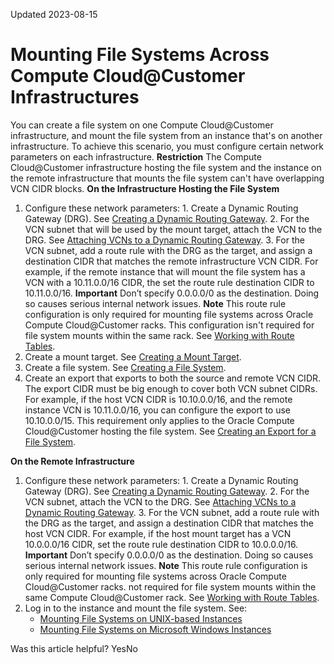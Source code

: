 Updated 2023-08-15
# Mounting File Systems Across Compute Cloud@Customer Infrastructures
You can create a file system on one Compute Cloud@Customer infrastructure, and mount the file system from an instance that's on another infrastructure. To achieve this scenario, you must configure certain network parameters on each infrastructure. 
**Restriction**
The Compute Cloud@Customer infrastructure hosting the file system and the instance on the remote infrastructure that mounts the file system can't have overlapping VCN CIDR blocks.
**On the Infrastructure Hosting the File System**
  1. Configure these network parameters:
    1. Create a Dynamic Routing Gateway (DRG).
See [Creating a Dynamic Routing Gateway](https://docs.oracle.com/en-us/iaas/compute-cloud-at-customer/topics/network/creating-a-dynamic-routing-gateway.htm#creating-a-dynamic-routing-gateway "On Compute Cloud@Customer, a DRG is the equivalent of a general purpose router. A DRG is used to connect a VCN to the data center's IP address space. The router is configured separately from the VCNs, at the compartment level and is not required to be in the same compartment as the VCN \(but it typically is\).").
    2. For the VCN subnet that will be used by the mount target, attach the VCN to the DRG.
See [Attaching VCNs to a Dynamic Routing Gateway](https://docs.oracle.com/en-us/iaas/compute-cloud-at-customer/topics/network/attaching-vcns-to-a-dynamic-routing-gateway.htm#attaching-vcns-to-a-dynamic-routing-gateway "On Compute Cloud@Customer, you can connect many VCNs to a DRG, but each VCN can have only one DRG attached. Ensure that the route tables and security lists allow communication.").
    3. For the VCN subnet, add a route rule with the DRG as the target, and assign a destination CIDR that matches the remote infrastructure VCN CIDR. 
For example, if the remote instance that will mount the file system has a VCN with a 10.11.0.0/16 CIDR, the set the route rule destination CIDR to 10.11.0.0/16.
**Important**
Don’t specify 0.0.0.0/0 as the destination. Doing so causes serious internal network issues.
**Note**
This route rule configuration is only required for mounting file systems across Oracle Compute Cloud@Customer racks. This configuration isn't required for file system mounts within the same rack.
See [Working with Route Tables](https://docs.oracle.com/en-us/iaas/compute-cloud-at-customer/topics/network/working-with-route-tables.htm#working-with-route-tables "On Compute Cloud@Customer,").
  2. Create a mount target. See [Creating a Mount Target](https://docs.oracle.com/en-us/iaas/compute-cloud-at-customer/topics/file/creating-a-mount-target.htm#creating-a-mount-target "On Compute Cloud@Customer, A mount target is an NFS endpoint assigned to a subnet of your choice. The mount target provides the IP address or DNS name that's used in the mount command when connecting NFS clients to a file system.").
  3. Create a file system. See [Creating a File System](https://docs.oracle.com/en-us/iaas/compute-cloud-at-customer/topics/file/creating-a-file-system.htm#creating-a-file-system "On Compute Cloud@Customer, you can create a shared file system using the File Storage service.").
  4. Create an export that exports to both the source and remote VCN CIDR.
The export CIDR must be big enough to cover both VCN subnet CIDRs. For example, if the host VCN CIDR is 10.10.0.0/16, and the remote instance VCN is 10.11.0.0/16, you can configure the export to use 10.10.0.0/15. This requirement only applies to the Oracle Compute Cloud@Customer hosting the file system.
See [Creating an Export for a File System](https://docs.oracle.com/en-us/iaas/compute-cloud-at-customer/topics/file/creating-an-export-for-a-file-system.htm#creating-an-export-for-a-file-system "On Compute Cloud@Customer, exports control how NFS clients access file systems when they connect to a mount target. A file system must have at least one export in one mount target for instances to mount the file system.").


**On the Remote Infrastructure**
  1. Configure these network parameters:
    1. Create a Dynamic Routing Gateway (DRG).
See [Creating a Dynamic Routing Gateway](https://docs.oracle.com/en-us/iaas/compute-cloud-at-customer/topics/network/creating-a-dynamic-routing-gateway.htm#creating-a-dynamic-routing-gateway "On Compute Cloud@Customer, a DRG is the equivalent of a general purpose router. A DRG is used to connect a VCN to the data center's IP address space. The router is configured separately from the VCNs, at the compartment level and is not required to be in the same compartment as the VCN \(but it typically is\).").
    2. For the VCN subnet, attach the VCN to the DRG.
See [Attaching VCNs to a Dynamic Routing Gateway](https://docs.oracle.com/en-us/iaas/compute-cloud-at-customer/topics/network/attaching-vcns-to-a-dynamic-routing-gateway.htm#attaching-vcns-to-a-dynamic-routing-gateway "On Compute Cloud@Customer, you can connect many VCNs to a DRG, but each VCN can have only one DRG attached. Ensure that the route tables and security lists allow communication.").
    3. For the VCN subnet, add a route rule with the DRG as the target, and assign a destination CIDR that matches the host VCN CIDR.
For example, if the host mount target has a VCN 10.0.0.0/16 CIDR, set the route rule destination CIDR to 10.0.0.0/16.
**Important**
Don’t specify 0.0.0.0/0 as the destination. Doing so causes serious internal network issues.
**Note**
This route rule configuration is only required for mounting file systems across Oracle Compute Cloud@Customer racks. not required for file system mounts within the same Compute Cloud@Customer rack.
See [Working with Route Tables](https://docs.oracle.com/en-us/iaas/compute-cloud-at-customer/topics/network/working-with-route-tables.htm#working-with-route-tables "On Compute Cloud@Customer,").
  2. Log in to the instance and mount the file system.
See:
     * [Mounting File Systems on UNIX-based Instances](https://docs.oracle.com/en-us/iaas/compute-cloud-at-customer/topics/file/mounting-file-systems-on-uxix-based-instances.htm#mounting-file-systems-on-uxix-based-instances "On Compute Cloud@Customer, instance users of UNIX based operating systems, such as Linux and Oracle Solaris, can use OS commands to mount and access file systems.")
     * [Mounting File Systems on Microsoft Windows Instances](https://docs.oracle.com/en-us/iaas/compute-cloud-at-customer/topics/file/mounting-file-systems-on-microsoft-windows-instances.htm#mounting-file-systems-on-microsoft-windows-instances "On Compute Cloud@Customer, you can make file systems available to Microsoft Windows instances by mapping a network drive to the mount target IP address and export path provided by the File Storage service. You can accomplish this task using NFS or SMB protocols.")


Was this article helpful?
YesNo

